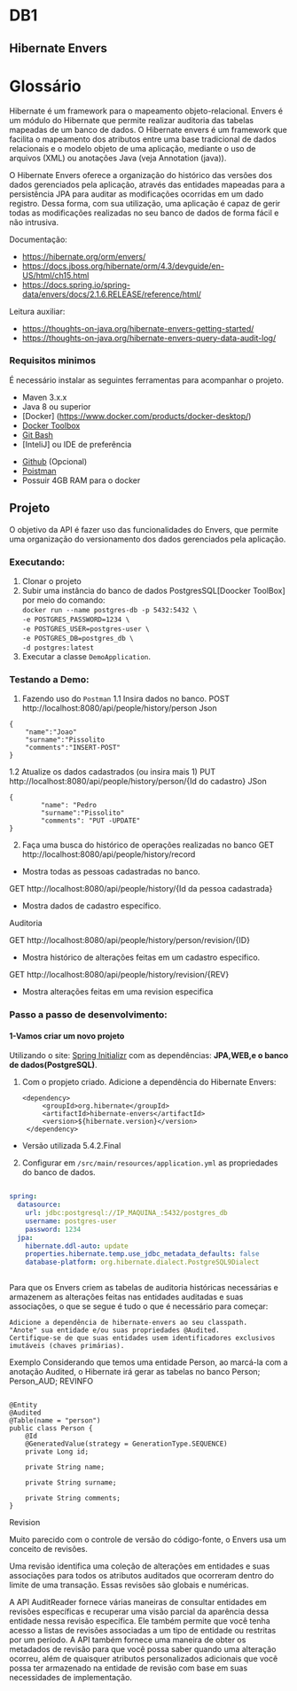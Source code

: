 # DB1
## Hibernate Envers
# Glossário
Hibernate é um framework para o mapeamento objeto-relacional. 
Envers é um módulo do Hibernate que permite realizar auditoria das tabelas mapeadas de um banco de dados.
O Hibernate envers é um framework que facilita o mapeamento dos atributos entre uma base tradicional de dados relacionais e o modelo objeto de uma aplicação, mediante o uso de arquivos (XML) ou anotações Java (veja Annotation (java)). 

O Hibernate Envers oferece a organização do histórico das versões dos dados gerenciados pela aplicação, através das entidades mapeadas para a persistência JPA para auditar as modificações ocorridas em um dado registro. Dessa forma, com sua utilização, uma aplicação é capaz de gerir todas as modificações realizadas no seu banco de dados de forma fácil e não intrusiva.

Documentação:
* https://hibernate.org/orm/envers/
* https://docs.jboss.org/hibernate/orm/4.3/devguide/en-US/html/ch15.html
* https://docs.spring.io/spring-data/envers/docs/2.1.6.RELEASE/reference/html/

Leitura auxiliar:
* https://thoughts-on-java.org/hibernate-envers-getting-started/
* https://thoughts-on-java.org/hibernate-envers-query-data-audit-log/

### Requisitos minimos
É necessário instalar as seguintes ferramentas para acompanhar o projeto.
* Maven 3.x.x
* Java 8 ou superior
* [Docker] (https://www.docker.com/products/docker-desktop/)
* [Docker Toolbox](https://docs.docker.com/toolbox/toolbox_install_windows/)
* [Git Bash](https://git-scm.com/)
* [InteliJ] ou IDE de preferência
- [Github](https://gitforwindows.org/) (Opcional)
- [Poistman](https://www.getpostman.com/downloads/)
- Possuir 4GB RAM para o docker


## Projeto
O objetivo da API é fazer uso das funcionalidades do Envers, que permite uma organização do versionamento dos dados gerenciados pela aplicação.

### Executando:

1. Clonar o projeto
2. Subir uma instância do banco de dados PostgresSQL[Doocker ToolBox] por meio do comando:  
    `docker run --name postgres-db -p 5432:5432 \`  
    `-e POSTGRES_PASSWORD=1234 \`  
    `-e POSTGRES_USER=postgres-user \`  
    `-e POSTGRES_DB=postgres_db \`  
    `-d postgres:latest`  
3. Executar a classe `DemoApplication`.

### Testando a Demo:
1. Fazendo uso do `Postman` 
1.1 Insira dados no banco.
POST http://localhost:8080/api/people/history/person
Json
```
{
	"name":"Joao"
	"surname":"Pissolito
	"comments":"INSERT-POST"
}
```

1.2 Atualize os dados cadastrados (ou insira mais 1)
PUT http://localhost:8080/api/people/history/person/{Id do cadastro}
JSon
```
{
        "name": "Pedro
        "surname":"Pissolito"
        "comments": "PUT -UPDATE"
}
```

2. Faça uma busca do histórico de operações realizadas no banco
GET http://localhost:8080/api/people/history/record 
+ Mostra todas as pessoas cadastradas no banco.

GET http://localhost:8080/api/people/history/{Id da pessoa cadastrada}
+ Mostra dados de cadastro específico.

Auditoria

GET http://localhost:8080/api/people/history/person/revision/{ID}
+ Mostra histórico de alterações feitas em um cadastro especifico.

GET http://localhost:8080/api/people/history/revision/{REV}
+ Mostra alterações feitas em uma revision especifica

### Passo a passo de desenvolvimento:
#### **1-Vamos criar um novo projeto**

Utilizando o site: [Spring Initializr](https://start.spring.io/) com as dependências: **JPA,WEB,e o banco de dados(PostgreSQL)**.

1. Com o propjeto criado. Adicione a dependência do Hibernate Envers:

       <dependency>
			<groupId>org.hibernate</groupId>
			<artifactId>hibernate-envers</artifactId>
			<version>${hibernate.version}</version>
		</dependency>
		
 -  Versão utilizada <version>5.4.2.Final</version>

2. Configurar em `/src/main/resources/application.yml` as propriedades do banco de dados.
```yml

spring:
  datasource:
    url: jdbc:postgresql://IP_MAQUINA_:5432/postgres_db
    username: postgres-user
    password: 1234
  jpa:
    hibernate.ddl-auto: update
    properties.hibernate.temp.use_jdbc_metadata_defaults: false
    database-platform: org.hibernate.dialect.PostgreSQL9Dialect
	
```
Para que os Envers criem as tabelas de auditoria históricas necessárias e armazenem as alterações feitas nas entidades auditadas e suas associações, o que se segue é tudo o que é necessário para começar:

    Adicione a dependência de hibernate-envers ao seu classpath.
    "Anote" sua entidade e/ou suas propriedades @Audited.
    Certifique-se de que suas entidades usem identificadores exclusivos imutáveis (chaves primárias).
    
    
 Exemplo
 Considerando que temos uma entidade Person, ao marcá-la com a anotação Audited, o Hibernate irá gerar as tabelas no banco
 Person; Person_AUD; REVINFO
```    

@Entity
@Audited
@Table(name = "person")
public class Person {
    @Id
    @GeneratedValue(strategy = GenerationType.SEQUENCE)
    private Long id;

    private String name;

    private String surname;

    private String comments;
}
```
Revision

Muito parecido com o controle de versão do código-fonte, o Envers usa um conceito de revisões.

Uma revisão identifica uma coleção de alterações em entidades e suas associações para todos os atributos auditados que ocorreram dentro do limite de uma transação. Essas revisões são globais e numéricas.

A API AuditReader fornece várias maneiras de consultar entidades em revisões específicas e recuperar uma visão parcial da aparência dessa entidade nessa revisão específica. Ele também permite que você tenha acesso a listas de revisões associadas a um tipo de entidade ou restritas por um período. A API também fornece uma maneira de obter os metadados de revisão para que você possa saber quando uma alteração ocorreu, além de quaisquer atributos personalizados adicionais que você possa ter armazenado na entidade de revisão com base em suas necessidades de implementação.
